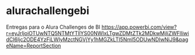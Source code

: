 # alurachallengebi
Entregas para o Alura Challenges de BI
https://app.powerbi.com/view?r=eyJrIjoiOTUwNTQ5NTMtYTllYS00NWIxLTgwZDMtZTk2MDkwMjliZWFlIiwidCI6Ijc2ODE4YzFjLWIyMzctNGVjYy1hMGZkLTI5NmI5ODUwNDIwNiJ9&pageName=ReportSection
